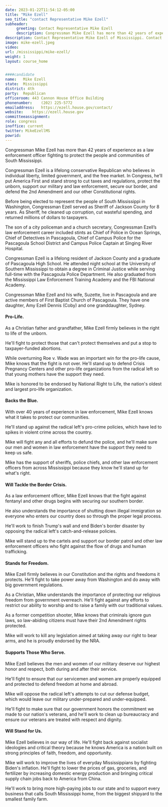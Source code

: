```yaml
---
date: 2023-01-22T11:54:12-05:00
title: "Mike Ezell"
seo_title: "contact Representative Mike Ezell"
subheader:
     greeting: Contact Representative Mike Ezell 
     description: Congressman Mike Ezell has more than 42 years of experience as a law enforcement officer fighting to protect the people and communities of South Mississippi.
description: Contact Representative Mike Ezell of Mississippi. Contact information for Mike Ezell includes email address, phone number, and mailing address.
image: mike-ezell.jpeg
video: 
url: /mississippi/mike-ezell/
weight: 1
layout: course_home


####candidate
name:	Mike Ezell
state:	Mississippi
district: 4th
party:	Republican
officeroom:	443 Cannon House Office Building
phonenumber:	(202) 225-5772
emailaddress:	https://ezell.house.gov/contact/
website:	https://ezell.house.gov
committeeassignment: 
role: congress
inoffice: current
twitter: MikeEzellMS
powrid: 
---
```


Congressman Mike Ezell has more than 42 years of experience as a law enforcement officer fighting to protect the people and communities of South Mississippi.

Congressman Ezell is a lifelong conservative Republican who believes in individual liberty, limited government, and the free market. In Congress, he’ll put America First and stand strong to cut taxes and regulations, protect the unborn, support our military and law enforcement, secure our border, and defend the 2nd Amendment and our other Constitutional rights.

Before being elected to represent the people of South Mississippi in Washington, Congressman Ezell served as Sheriff of Jackson County for 8 years. As Sheriff, he cleaned up corruption, cut wasteful spending, and returned millions of dollars to taxpayers.

The son of a city policeman and a church secretary, Congressman Ezell’s law enforcement career included stints as Chief of Police in Ocean Springs, Chief of Detectives in Pascagoula, Chief of Campus Police for the Pascagoula School District and Campus Police Captain at Singing River Hospital.

Congressman Ezell is a lifelong resident of Jackson County and a graduate of Pascagoula High School. He attended night school at the University of Southern Mississippi to obtain a degree in Criminal Justice while serving full-time with the Pascagoula Police Department. He also graduated from the Mississippi Law Enforcement Training Academy and the FBI National Academy.

Congressman Mike Ezell and his wife, Suzette, live in Pascagoula and are active members of First Baptist Church of Pascagoula. They have one daughter, Amy Ezell Dennis (Coby) and one granddaughter, Sydney.

####  Pro-Life.
As a Christian father and grandfather, Mike Ezell firmly believes in the right to life of the unborn.

He'll fight to protect those that can't protect themselves and put a stop to taxpayer-funded abortions.

While overturning Roe v. Wade was an important win for the pro-life cause, Mike knows that the fight is not over. He'll stand up to defend Crisis Pregnancy Centers and other pro-life organizations from the radical left so that young mothers have the support they need.

Mike is honored to be endorsed by National Right to Life, the nation's oldest and largest pro-life organization.

####  Backs the Blue.
With over 40 years of experience in law enforcement, Mike Ezell knows what it takes to protect our communities.

He'll stand up against the radical left's pro-crime policies, which have led to spikes in violent crime across the country.

Mike will fight any and all efforts to defund the police, and he'll make sure our men and women in law enforcement have the support they need to keep us safe.

Mike has the support of sheriffs, police chiefs, and other law enforcement officers from across Mississippi because they know he'll stand up for what's right.

####  Will Tackle the Border Crisis.
As a law enforcement officer, Mike Ezell knows that the fight against fentanyl and other drugs begins with securing our southern border.

He also understands the importance of shutting down illegal immigration so everyone who enters our country does so through the proper legal process.

He'll work to finish Trump's wall and end Biden's border disaster by opposing the radical left's catch-and-release policies.

Mike will stand up to the cartels and support our border patrol  and other law enforcement officers who fight against the flow of drugs and human trafficking.

####  Stands for Freedom.
Mike Ezell firmly believes in our Constitution and the rights and freedoms it protects. He'll fight to take power away from Washington and do away with big government regulations.

As a Christian, Mike understands the importance of protecting our religious freedom from government overreach. He'll fight against any efforts to restrict our ability to worship and to raise a family with our traditional values.

As a former competition shooter, Mike knows that criminals ignore gun laws, so law-abiding citizens must have their 2nd Amendment rights protected.

Mike will work to kill any legislation aimed at taking away our right to bear arms, and he is proudly endorsed by the NRA.

####  Supports Those Who Serve.
Mike Ezell believes the men and women of our military deserve our highest honor and respect, both during and after their service.

He'll fight to ensure that our servicemen and women are properly equipped and protected to defend freedom at home and abroad.

Mike will oppose the radical left's attempts to cut our defense budget, which would leave our military under-prepared and under-equipped.

He'll fight to make sure that our government honors the commitment we made to our nation's veterans, and he'll work to clean up bureaucracy and ensure our veterans are treated with respect and dignity.

####  Will Stand for Us.
Mike Ezell believes in our way of life. He'll fight back against socialist ideologies and critical theory because he knows America is a nation built on strong principles of faith, freedom, and opportunity.

Mike will work to improve the lives of everyday Mississippians by fighting Biden's inflation. He'll fight to lower the prices of gas, groceries, and fertilizer by increasing domestic energy production and bringing critical supply chain jobs back to America from China.

He'll work to bring more high-paying jobs to our state and to support every business that calls South Mississippi home, from the biggest shipyard to the smallest family farm.